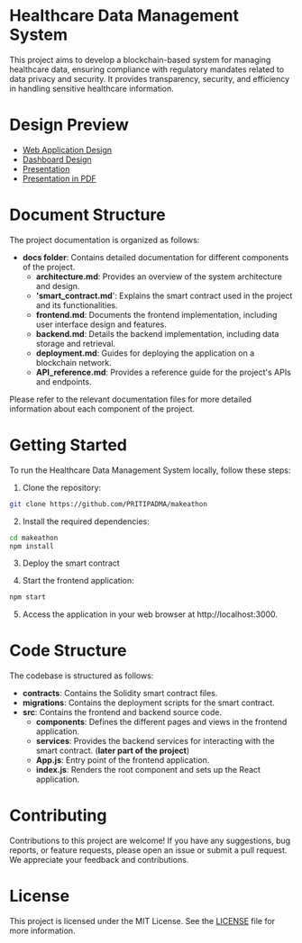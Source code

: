# Healthcare Data Management System

This project aims to develop a blockchain-based system for managing healthcare data, ensuring compliance with regulatory mandates related to data privacy and security. It provides transparency, security, and efficiency in handling sensitive healthcare information.

# Design Preview

- [Web Application Design](https://www.dropbox.com/home?preview=Website+Design.png)
- [Dashboard Design](https://www.dropbox.com/s/db3j9jepbbtn9yh/Dashboard%20Design.png?dl=0)
- [Presentation](https://www.figma.com/proto/6pz9g29Hi1fycPy5wsVBr3/Makeathon-Presentation?type=design&node-id=22-942&scaling=scale-down&page-id=0%3A1&starting-point-node-id=22%3A942)
- [Presentation in PDF](https://www.dropbox.com/home?preview=Presentation+-+Medichain.pdf)

# Document Structure

The project documentation is organized as follows:

- **docs folder**: Contains detailed documentation for different components of the project.
  - **architecture.md**: Provides an overview of the system architecture and design.
  - **'smart_contract.md**': Explains the smart contract used in the project and its functionalities.
  - **frontend.md**: Documents the frontend implementation, including user interface design and features.
  - **backend.md**: Details the backend implementation, including data storage and retrieval.
  - **deployment.md**: Guides for deploying the application on a blockchain network.
  - **API_reference.md**: Provides a reference guide for the project's APIs and endpoints.

Please refer to the relevant documentation files for more detailed information about each component of the project.

# Getting Started

To run the Healthcare Data Management System locally, follow these steps:

1. Clone the repository:

```bash
git clone https://github.com/PRITIPADMA/makeathon
```

2. Install the required dependencies:

```bash
cd makeathon
npm install
```

3. Deploy the smart contract

4. Start the frontend application:

```bash
npm start
```

5. Access the application in your web browser at http://localhost:3000.

# Code Structure

The codebase is structured as follows:

- **contracts**: Contains the Solidity smart contract files.
- **migrations**: Contains the deployment scripts for the smart contract.
- **src**: Contains the frontend and backend source code.
  - **components**: Defines the different pages and views in the frontend application.
  - **services**: Provides the backend services for interacting with the smart contract. (**later part of the project**)
  - **App.js**: Entry point of the frontend application.
  - **index.js**: Renders the root component and sets up the React application.

# Contributing

Contributions to this project are welcome! If you have any suggestions, bug reports, or feature requests, please open an issue or submit a pull request. We appreciate your feedback and contributions.

# License

This project is licensed under the MIT License. See the [LICENSE](https://github.com/PRITIPADMA/makeathon/blob/main/LICENSE) file for more information.
